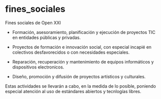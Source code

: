 fines_sociales
==============

Fines sociales de Open XXI

* Formación, asesoramiento, planificación y ejecución de proyectos TIC en entidades públicas y privadas.

* Proyectos de formación e innovación social, con especial incapié en colectivos desfavorecidos o con necesidades especiales.

* Reparación, recuperación y mantenimiento de equipos informáticos y dispositivos electronicos.

* Diseño, promoción y difusión de proyectos artísticos y culturales.

Estas actividades se llevarán a cabo, en la medida de lo posible, poniendo especial atención al uso de estándares abiertos y tecnlogías libres.
